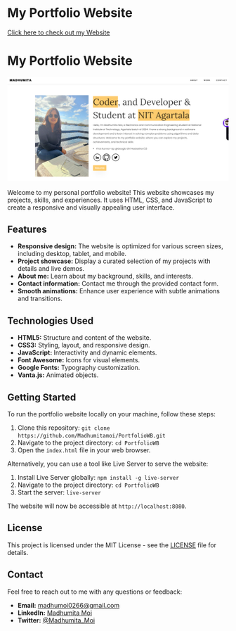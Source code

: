 # My Portfolio Website


[Click here to check out my Website](https://tinyurl.com/madhumitamoi)

# My Portfolio Website

![Screenshot](madhu.png)

Welcome to my personal portfolio website! This website showcases my projects, skills, and experiences. It uses HTML, CSS, and JavaScript to create a responsive and visually appealing user interface.

## Features

- **Responsive design:** The website is optimized for various screen sizes, including desktop, tablet, and mobile.
- **Project showcase:** Display a curated selection of my projects with details and live demos.
- **About me:** Learn about my background, skills, and interests.
- **Contact information:** Contact me through the provided contact form.
- **Smooth animations:** Enhance user experience with subtle animations and transitions.

## Technologies Used

- **HTML5:** Structure and content of the website.
- **CSS3:** Styling, layout, and responsive design.
- **JavaScript:** Interactivity and dynamic elements.
- **Font Awesome:** Icons for visual elements.
- **Google Fonts:** Typography customization.
- **Vanta.js:** Animated objects.

## Getting Started

To run the portfolio website locally on your machine, follow these steps:

1. Clone this repository: `git clone https://github.com/Madhumitamoi/PortfolioWB.git`
2. Navigate to the project directory: `cd PortfolioWB`
3. Open the `index.html` file in your web browser.

Alternatively, you can use a tool like Live Server to serve the website:

1. Install Live Server globally: `npm install -g live-server`
2. Navigate to the project directory: `cd PortfolioWB`
3. Start the server: `live-server`

The website will now be accessible at `http://localhost:8080`.

## License

This project is licensed under the MIT License - see the [LICENSE](LICENSE) file for details.

## Contact

Feel free to reach out to me with any questions or feedback:

- **Email:** madhumoi0266@gmail.com
- **LinkedIn:** [Madhumita Moi](https://www.linkedin.com/in/madhumita-moi/)
- **Twitter:** [@Madhumita_Moi](https://twitter.com/Madhumita_Moi)
